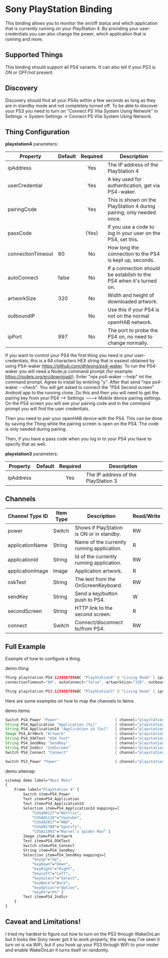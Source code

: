 # Sony PlayStation Binding

This binding allows you to monitor the on/off status and which application that is currently running on your PlayStation 4.
By providing your user-credentials you can also change the power, which application that is running and more.

## Supported Things

This binding should support all PS4 variants.
It can also tell if your PS3 is ON or OFF/not present.

## Discovery

Discovery should find all your PS4s within a few seconds as long as they are in standby mode and not completely turned off.
To be able to discover your PS3 you need to turn on "Connect PS Vita System Using Network" in
Settings -> System Settings -> Connect PS Vita System Using Network.

## Thing Configuration

**playstation4** parameters:

|     Property      | Default | Required |                             Description                              |
|-------------------|---------|:--------:|----------------------------------------------------------------------|
| ipAddress         |         |   Yes    | The IP address of the PlayStation 4                                  |
| userCredential    |         |   Yes    | A key used for authentication, get via PS4-waker.                    |
| pairingCode       |         |   Yes    | This is shown on the PlayStation 4 during pairing, only needed once. |
| passCode          |         |  (Yes)   | If you use a code to log in your user on the PS4, set this.          |
| connectionTimeout | 60      |    No    | How long the connection to the PS4 is kept up, seconds.              |
| autoConnect       | false   |    No    | If a connection should be establish to the PS4 when it's turned on.  |
| artworkSize       | 320     |    No    | Width and height of downloaded artwork.                              |
| outboundIP        |         |    No    | Use this if your PS4 is not on the normal openHAB network.           |
| ipPort            | 997     |    No    | The port to probe the PS4 on, no need to change normally.            |

If you want to control your PS4 the first thing you need is your user-credentials, this is a 64 characters HEX string that is easiest obtained by using PS4-waker <https://github.com/dhleong/ps4-waker>.
To run the PS4-waker you will need a Node.js command prompt (for example: <https://nodejs.org/en/download/>).
Enter "npx ps4-waker --help" int the command prompt. Agree to install by entering "y".
After that send "npx ps4-waker --check". You will get asked to connect the "PS4 Second screen" Android app to the running clone.
Do this and then you will need to get the pairing key from your PS4 --> Settings ---> Mobile device pairing settings.
On the PS4 screen you will see your pairing code and in the command prompt you will find the user credentials.

Then you need to pair your openHAB device with the PS4.
This can be done by saving the Thing while the pairing screen is open on the PS4. The code is only needed during pairing.

Then, if you have a pass code when you log in to your PS4 you have to specify that as well.

**playstation3** parameters:

| Property  | Default | Required |             Description             |
|-----------|---------|:--------:|-------------------------------------|
| ipAddress |         |   Yes    | The IP address of the PlayStation 3 |

## Channels

| Channel Type ID  | Item Type |                Description                 | Read/Write |
|------------------|-----------|--------------------------------------------|------------|
| power            | Switch    | Shows if PlayStation is ON or in standby.  | RW         |
| applicationName  | String    | Name of the currently running application. | R          |
| applicationId    | String    | Id of the currently running application.   | RW         |
| applicationImage | Image     | Application artwork.                       | R          |
| oskText          | String    | The text from the OnScreenKeyboard.        | RW         |
| sendKey          | String    | Send a key/button push to PS4.             | W          |
| secondScreen     | String    | HTTP link to the second screen.            | R          |
| connect          | Switch    | Connect/disconnect to/from PS4.            | RW         |

## Full Example

Example of how to configure a thing.

demo.thing

```java
Thing playstation:PS4:123456789ABC "PlayStation4" @ "Living Room" [ ipAddress="192.168.0.2", userCredential="0123456789ABCDEF0123456789ABCDEF0123456789ABCDEF0123456789ABCDEF", passCode="1234", pairingCode="12345678",
connectionTimeout="60", autoConnect="false", artworkSize="320", outboundIP="192.168.0.3", ipPort="997" ]

Thing playstation:PS3:123456789ABC "PlayStation3" @ "Living Room" [ ipAddress="192.168.0.2" ]
```

Here are some examples on how to map the channels to items.

demo.items:

```java
Switch PS4_Power "Power"                         { channel="playstation:PS4:123456789ABC:power" }
String PS4_Application "Application [%s]"        { channel="playstation:PS4:123456789ABC:applicationName" }
String PS4_ApplicationId "Application id [%s]"   { channel="playstation:PS4:123456789ABC:applicationId" }
Image PS4_ArtWork "Artwork"                      { channel="playstation:PS4:123456789ABC:applicationImage" }
String PS4_OSKText "OSK Text"                    { channel="playstation:PS4:123456789ABC:oskText" }
String PS4_SendKey "SendKey"                     { channel="playstation:PS4:123456789ABC:sendKey" }
String PS4_2ndScr "2ndScreen"                    { channel="playstation:PS4:123456789ABC:secondScreen" }
Switch PS4_Connect "Connect"                     { channel="playstation:PS4:123456789ABC:connect" }

Switch PS3_Power "Power"                         { channel="playstation:PS3:123456789ABC:power" }
```

demo.sitemap:

```perl
sitemap demo label="Main Menu"
{
    Frame label="PlayStation 4" {
        Switch item=PS4_Power
        Text item=PS4_Application
        Text item=PS4_ApplicationId
        Selection item=PS4_ApplicationId mappings=[
            "CUSA00127"="Netflix",
            "CUSA01116"="Youtube",
            "CUSA02827"="HBO",
            "CUSA01780"="Spotify",
            "CUSA11993"="Marvel's Spider-Man" ]
        Image item=PS4_Artwork
        Text item=PS4_OSKText
        Switch item=PS4_Connect
        String item=PS4_SendKey
        Selection item=PS4_SendKey mappings=[
            "keyUp"="Up",
            "keyDown"="Down",
            "keyRight"="Right",
            "keyLeft"="Left",
            "keySelect"="Select",
            "keyBack"="Back",
            "keyOption"="Option",
            "keyPS"="PS" ]
        Text item=PS4_2ndScr
    }
}
```

## Caveat and Limitations!

I tried my hardest to figure out how to turn on the PS3 through WakeOnLan but it looks like Sony never got it to work properly, the only way I've seen it turn on is via WiFi, but if you hook up your PS3 through WiFi to your router and enable WakeOnLan it turns itself on randomly.
